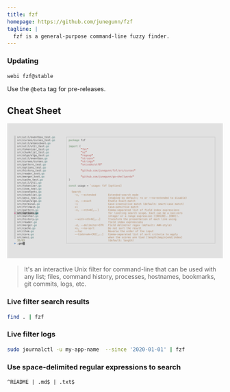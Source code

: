 ```yaml
---
title: fzf
homepage: https://github.com/junegunn/fzf
tagline: |
  fzf is a general-purpose command-line fuzzy finder.
---
```


### Updating

```bash
webi fzf@stable
```

Use the `@beta` tag for pre-releases.

## Cheat Sheet

![](https://raw.githubusercontent.com/junegunn/i/master/fzf-preview.png)

> It's an interactive Unix filter for command-line that can be used with any
> list; files, command history, processes, hostnames, bookmarks, git commits,
> logs, etc.

### Live filter search results

```bash
find . | fzf
```

### Live filter logs

```bash
sudo journalctl -u my-app-name  --since '2020-01-01' | fzf
```

### Use space-delimited regular expressions to search

```txt
^README | .md$ | .txt$
```
